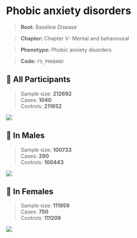 # Phobic anxiety disorders

> **Root:** Baseline Disease  

> **Chapter:** Chapter V- Mental and behavioural  

> **Phenotype:** Phobic anxiety disorders  

> **Code:** `F5_PHOBANX`

## 🧪 All Participants  
> Sample size: **212692**  
> Cases: **1040**  
> Controls: **211652**
<img src="/Disease/Figures/ALL/Incidence/F5_PHOBANX.png"/>
<CsvTable src="/Disease_Data/ALL/Incidence/COX_F5_PHOBANX.csv" label="🔍 View full results" />

## 👨 In Males  
> Sample size: **100733**  
> Cases: **290**  
> Controls: **100443**
<img src="/Disease/Figures/Male/Incidence/F5_PHOBANX.png"/>
<CsvTable src="/Disease_Data/Male/Incidence/COX_F5_PHOBANX.csv" label="🔍 View full results" />

## 👩 In Females  
> Sample size: **111959**  
> Cases: **750**  
> Controls: **111209**
<img src="/Disease/Figures/Female/Incidence/F5_PHOBANX.png"/>
<CsvTable src="/Disease_Data/Female/Incidence/COX_F5_PHOBANX.csv" label="🔍 View full results" />
